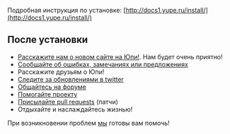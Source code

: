 Подробная инструкция по установке:
[http://docs1.yupe.ru/install/](http://docs1.yupe.ru/install/)

После установки
---------------

- [Расскажите нам о новом сайте на Юпи!](http://yupe.ru/contacts). Нам будет очень приятно!
- [Сообщайте об ошибках, замечаниях или предложениях](https://github.com/yupe/yupe/issues)
- Расскажите друзьям о Юпи!
- [Следите за обновлениями в twitter](https://twitter.com/YupeCms)
- [Общайтесь на форуме](http://talk.yupe.ru/)
- [Помогайте проекту](http://yupe.ru/docs/yupe/assistance.project.html)
- [Присылайте pull requests](https://github.com/yupe/yupe/pulls) (патчи)
- Отдыхайте и наслаждайтесь жизнью!

При возникновении проблем [мы](http://amylabs.ru/contact) готовы вам помочь!
